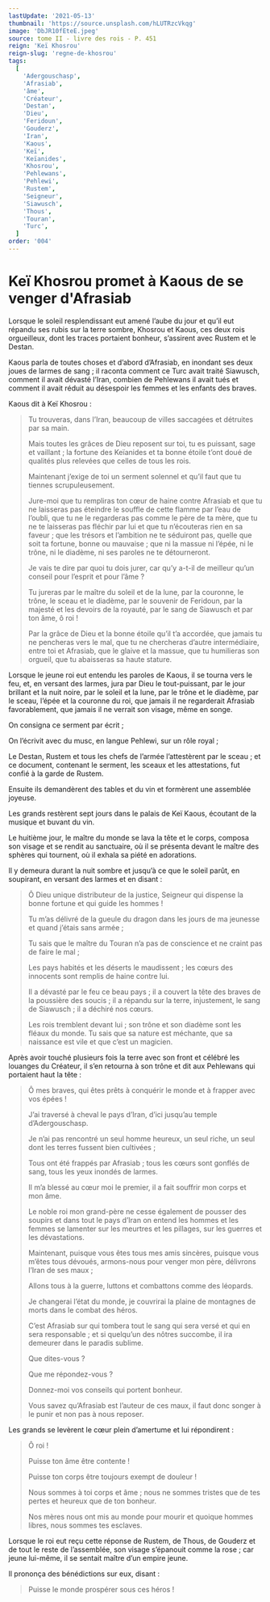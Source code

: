 ```yaml
---
lastUpdate: '2021-05-13'
thumbnail: 'https://source.unsplash.com/hLUTRzcVkqg'
image: 'DbJR10fEteE.jpeg'
source: tome II - livre des rois - P. 451
reign: 'Keï Khosrou'
reign-slug: 'regne-de-khosrou'
tags:
  [
    'Adergouschasp',
    'Afrasiab',
    'âme',
    'Créateur',
    'Destan',
    'Dieu',
    'Feridoun',
    'Gouderz',
    'Iran',
    'Kaous',
    'Keï',
    'Keïanides',
    'Khosrou',
    'Pehlewans',
    'Pehlewi',
    'Rustem',
    'Seigneur',
    'Siawusch',
    'Thous',
    'Touran',
    'Turc',
  ]
order: '004'
---
```


# Keï Khosrou promet à Kaous de se venger d'Afrasiab

Lorsque le soleil resplendissant eut amené l’aube du jour et qu’il eut répandu ses rubis sur la terre sombre, Khosrou et Kaous, ces deux rois orgueilleux, dont les traces portaient bonheur, s’assirent avec Rustem et le Destan.

Kaous parla de toutes choses et d’abord d’Afrasiab, en inondant ses deux joues de larmes de sang ; il raconta comment ce Turc avait traité Siawusch, comment il avait dévasté l’Iran, combien de Pehlewans il avait tués et comment il avait réduit au désespoir les femmes et les enfants des braves.

Kaous dit à Keï Khosrou :

> Tu trouveras, dans l’Iran, beaucoup de villes saccagées et détruites par sa main.
>
> Mais toutes les grâces de Dieu reposent sur toi, tu es puissant, sage et vaillant ; la fortune des Keïanides et ta bonne étoile t’ont doué de qualités plus relevées que celles de tous les rois.
>
> Maintenant j’exige de toi un serment solennel et qu’il faut que tu tiennes scrupuleusement.
>
> Jure-moi que tu rempliras ton cœur de haine contre Afrasiab et que tu ne laisseras pas éteindre le souffle de cette flamme par l’eau de l’oubli, que tu ne le regarderas pas comme le père de ta mère, que tu ne te laisseras pas fléchir par lui et que tu n’écouteras rien en sa faveur ; que les trésors et l’ambition ne te séduiront pas, quelle que soit ta fortune, bonne ou mauvaise ; que ni la massue ni l’épée, ni le trône, ni le diadème, ni ses paroles ne te détourneront.
>
> Je vais te dire par quoi tu dois jurer, car qu’y a-t-il de meilleur qu’un conseil pour l’esprit et pour l’âme ?
>
> Tu jureras par le maître du soleil et de la lune, par la couronne, le trône, le sceau et le diadème, par le souvenir de Feridoun, par la majesté et les devoirs de la royauté, par le sang de Siawusch et par ton âme, ô roi !
>
> Par la grâce de Dieu et la bonne étoile qu’il t’a accordée, que jamais tu ne pencheras vers le mal, que tu ne chercheras d’autre intermédiaire, entre toi et Afrasiab, que le glaive et la massue, que tu humilieras son orgueil, que tu abaisseras sa haute stature.

Lorsque le jeune roi eut entendu les paroles de Kaous, il se tourna vers le feu, et, en versant des larmes, jura par Dieu le tout-puissant, par le jour brillant et la nuit noire, par le soleil et la lune, par le trône et le diadème, par le sceau, l’épée et la couronne du roi, que jamais il ne regarderait Afrasiab favorablement, que jamais il ne verrait son visage, même en songe.

On consigna ce serment par écrit ;

On l’écrivit avec du musc, en langue Pehlewi, sur un rôle royal ;

Le Destan, Rustem et tous les chefs de l’armée l’attestèrent par le sceau ; et ce document, contenant le serment, les sceaux et les attestations, fut confié à la garde de Rustem.

Ensuite ils demandèrent des tables et du vin et formèrent une assemblée joyeuse.

Les grands restèrent sept jours dans le palais de Keï Kaous, écoutant de la musique et buvant du vin.

Le huitième jour, le maître du monde se lava la tête et le corps, composa son visage et se rendit au sanctuaire, où il se présenta devant le maître des sphères qui tournent, où il exhala sa piété en adorations.

Il y demeura durant la nuit sombre et jusqu’à ce que le soleil parût, en soupirant, en versant des larmes et en disant :

> Ô Dieu unique distributeur de la justice, Seigneur qui dispense la bonne fortune et qui guide les hommes !
>
> Tu m’as délivré de la gueule du dragon dans les jours de ma jeunesse et quand j’étais sans armée ;
>
> Tu sais que le maître du Touran n’a pas de conscience et ne craint pas de faire le mal ;
>
> Les pays habités et les déserts le maudissent ; les cœurs des innocents sont remplis de haine contre lui.
>
> Il a dévasté par le feu ce beau pays ; il a couvert la tête des braves de la poussière des soucis ; il a répandu sur la terre, injustement, le sang de Siawusch ; il a déchiré nos cœurs.
>
> Les rois tremblent devant lui ; son trône et son diadème sont les fléaux du monde.
> Tu sais que sa nature est méchante, que sa naissance est vile et que c’est un magicien.

Après avoir touché plusieurs fois la terre avec son front et célébré les louanges du Créateur, il s’en retourna à son trône et dit aux Pehlewans qui portaient haut la tête :

> Ô mes braves, qui êtes prêts à conquérir le monde et à frapper avec vos épées !
>
> J’ai traversé à cheval le pays d’Iran, d’ici jusqu’au temple d’Adergouschasp.
>
> Je n’ai pas rencontré un seul homme heureux, un seul riche, un seul dont les terres fussent bien cultivées ;
>
> Tous ont été frappés par Afrasiab ; tous les cœurs sont gonflés de sang, tous les yeux inondés de larmes.
>
> Il m’a blessé au cœur moi le premier, il a fait souffrir mon corps et mon âme.
>
> Le noble roi mon grand-père ne cesse également de pousser des soupirs et dans tout le pays d’Iran on entend les hommes et les femmes se lamenter sur les meurtres et les pillages, sur les guerres et les dévastations.
>
> Maintenant, puisque vous êtes tous mes amis sincères, puisque vous m’êtes tous dévoués, armons-nous pour venger mon père, délivrons l’Iran de ses maux ;
>
> Allons tous à la guerre, luttons et combattons comme des léopards.
>
> Je changerai l’état du monde, je couvrirai la plaine de montagnes de morts dans le combat des héros.
>
> C’est Afrasiab sur qui tombera tout le sang qui sera versé et qui en sera responsable ; et si quelqu’un des nôtres succombe, il ira demeurer dans le paradis sublime.
>
> Que dites-vous ?
>
> Que me répondez-vous ?
>
> Donnez-moi vos conseils qui portent bonheur.
>
> Vous savez qu’Afrasiab est l’auteur de ces maux, il faut donc songer à le punir et non pas à nous reposer.

Les grands se levèrent le cœur plein d’amertume et lui répondirent :

> Ô roi !
>
> Puisse ton âme être contente !
>
> Puisse ton corps être toujours exempt de douleur !
>
> Nous sommes à toi corps et âme ; nous ne sommes tristes que de tes pertes et heureux que de ton bonheur.
>
> Nos mères nous ont mis au monde pour mourir et quoique hommes libres, nous sommes tes esclaves.

Lorsque le roi eut reçu cette réponse de Rustem, de Thous, de Gouderz et de tout le reste de l’assemblée, son visage s’épanouit comme la rose ; car jeune lui-même, il se sentait maître d’un empire jeune.

Il prononça des bénédictions sur eux, disant :

> Puisse le monde prospérer sous ces héros !
